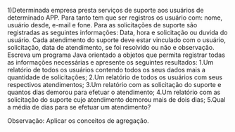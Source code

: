 1)Determinada empresa presta serviços de suporte aos usuários de determinado APP.
Para tanto tem que ser registros os usuário com: nome, usuário desde, e-mail e fone. Para as solicitações de suporte são registradas as seguintes informações:
Data, hora e solicitação ou duvida do usuário. Cada atendimento do suporte deve estar vinculado com o usuário, solicitação, data de atendimento, se foi resolvido
ou não e observação.    Escreva um programa Java orientado a objetos que permita registrar todas as informações necessárias e apresente os seguintes resultados:
1.Um relatório de todos os usuários contendo todos os seus dados mais a quantidade de solicitações;
2.Um relatório de todos os usuários com seus respectivos atendimentos;
3.Um relatório com as solicitação do suporte e quantos dias demorou para efetuar o atendimento;
4.Um relatório com as solicitação do suporte cujo atendimento demorou mais de dois dias;
5.Qual a média de dias para se efetuar um atendimento?


Observação: Aplicar os conceitos de agregação. 
